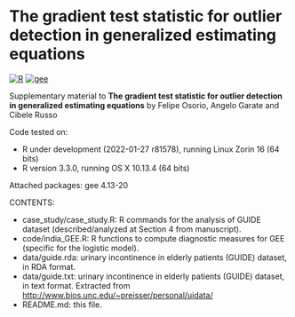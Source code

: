 # The gradient test statistic for outlier detection in generalized estimating equations

[![R](https://img.shields.io/badge/Made%20with-R%20under%20development-success)](https://cran.r-project.org/)
[![gee](https://img.shields.io/badge/gee-4.13--20-orange)](https://cran.r-project.org/package=gee)

Supplementary material to **The gradient test statistic for outlier detection in generalized estimating equations** by Felipe Osorio, Angelo Garate and Cibele Russo

Code tested on:
- R under development (2022-01-27 r81578), running Linux Zorin 16 (64 bits)
- R version 3.3.0, running OS X 10.13.4 (64 bits)

Attached packages: gee 4.13-20

CONTENTS:
- case_study/case_study.R: R commands for the analysis of GUIDE dataset (described/analyzed at Section 4 from manuscript).
- code/india_GEE.R: R functions to compute diagnostic measures for GEE (specific for the logistic model).
- data/guide.rda: urinary incontinence in elderly patients (GUIDE) dataset, in RDA format.
- data/guide.txt: urinary incontinence in elderly patients (GUIDE) dataset, in text format. Extracted from http://www.bios.unc.edu/~preisser/personal/uidata/
- README.md: this file.
